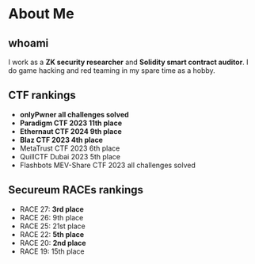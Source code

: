 # About Me

## whoami

I work as a **ZK security researcher** and **Solidity smart contract auditor**. I do game hacking and red teaming in my spare time as a hobby.

## CTF rankings

- **onlyPwner all challenges solved**
- **Paradigm CTF 2023 11th place**
- **Ethernaut CTF 2024 9th place**
- **Blaz CTF 2023 4th place**
- MetaTrust CTF 2023 6th place
- QuillCTF Dubai 2023 5th place
- Flashbots MEV-Share CTF 2023 all challenges solved

## Secureum RACEs rankings

- RACE 27: **3rd place**
- RACE 26: 9th place
- RACE 25: 21st place
- RACE 22: **5th place**
- RACE 20: **2nd place**
- RACE 19: 15th place
